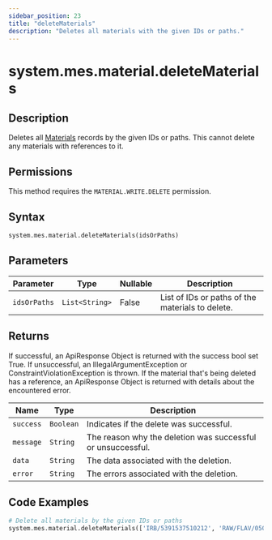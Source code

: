 ```yaml
---
sidebar_position: 23
title: "deleteMaterials"
description: "Deletes all materials with the given IDs or paths."
---
```


# system.mes.material.deleteMaterials

## Description

Deletes all [Materials](../../data-model/material-model/material) records by the given IDs or paths.
This cannot delete any materials with references to it.


## Permissions

This method requires the `MATERIAL.WRITE.DELETE` permission.

## Syntax

```python
system.mes.material.deleteMaterials(idsOrPaths)
```

## Parameters

| Parameter    | Type           | Nullable | Description                                      |
|--------------|----------------|----------|--------------------------------------------------|
| `idsOrPaths` | `List<String>` | False    | List of IDs or paths of the materials to delete. |

## Returns

If successful, an ApiResponse Object is returned with the success bool set True. If unsuccessful, an IllegalArgumentException or ConstraintViolationException is thrown.
If the material that's being deleted has a reference, an ApiResponse Object is returned with details about the encountered error.

| Name      | Type      | Description                                                 |
|-----------|-----------|-------------------------------------------------------------|
| `success` | `Boolean` | Indicates if the delete was successful.                     |
| `message` | `String`  | The reason why the deletion was successful or unsuccessful. |
| `data`    | `String`  | The data associated with the deletion.                      |
| `error`   | `String`  | The errors associated with the deletion.                    |

## Code Examples

```python
# Delete all materials by the given IDs or paths
system.mes.material.deleteMaterials(['IRB/5391537510212', 'RAW/FLAV/050005 575T'])
```
